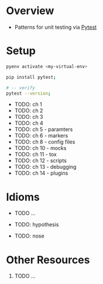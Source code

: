 # Overview
- Patterns for unit testing via [Pytest](https://docs.pytest.org)


# Setup
```bash
pyenv activate <my-virtual-env>

pip install pytest;

# -- verify
pytest --version;
```

- TODO: ch 1
- TODO: ch 2
- TODO: ch 3
- TODO: ch 4
- TODO: ch 5 - paramters
- TODO: ch 6 - markers
- TODO: ch 8 - config files
- TODO: ch 10 - mocks
- TODO: ch 11 - tox
- TODO: ch 12 - scripts
- TODO: ch 13 - debugging
- TODO: ch 14 - plugins


# Idioms
- TODO ...

- TODO: hypothesis
- TODO: nose


# Other Resources
1. TODO ...

